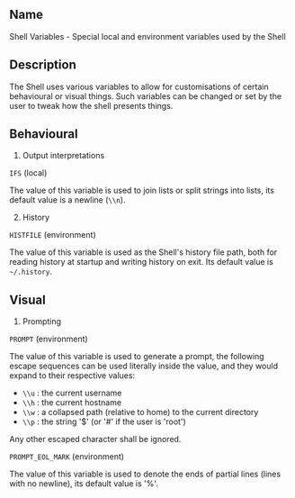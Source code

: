## Name

Shell Variables - Special local and environment variables used by the Shell

## Description

The Shell uses various variables to allow for customisations of certain behavioural or visual things.
Such variables can be changed or set by the user to tweak how the shell presents things.

## Behavioural

1. Output interpretations

`IFS` (local)

The value of this variable is used to join lists or split strings into lists, its default value is a newline (`\\n`).

2. History

`HISTFILE` (environment)

The value of this variable is used as the Shell's history file path, both for reading history at startup and writing history on exit.
Its default value is `~/.history`.

## Visual

1. Prompting

`PROMPT` (environment)

The value of this variable is used to generate a prompt, the following escape sequences can be used literally inside the value, and they would expand to their respective values:
- `\\u` : the current username
- `\\h` : the current hostname
- `\\w` : a collapsed path (relative to home) to the current directory
- `\\p` : the string '$' (or '#' if the user is 'root')

Any other escaped character shall be ignored.

`PROMPT_EOL_MARK` (environment)

The value of this variable is used to denote the ends of partial lines (lines with no newline), its default value is '%'.
